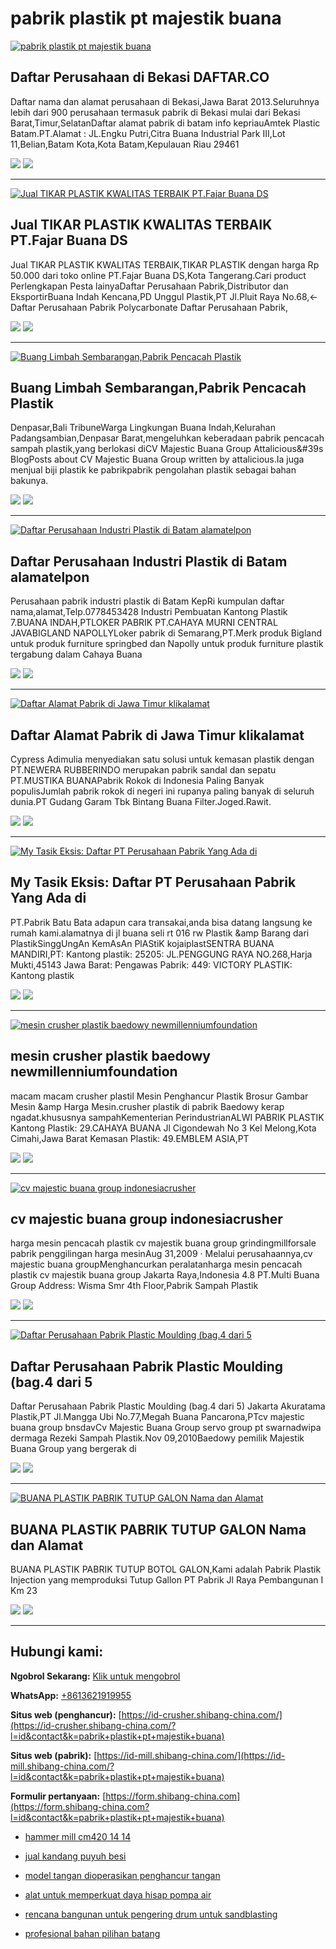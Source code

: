# pabrik plastik pt majestik buana

<a href="https://swt.shibang-china.com/?l=id&img&k=pabrik+plastik+pt+majestik+buana" target="_blank">![pabrik plastik pt majestik buana](http://static.shibang-china.com/all-800x300/1461.jpg)</a>

## Daftar Perusahaan di Bekasi DAFTAR.CO
Daftar nama dan alamat perusahaan di Bekasi,Jawa Barat 2013.Seluruhnya lebih dari 900 perusahaan termasuk pabrik di Bekasi mulai dari Bekasi Barat,Timur,SelatanDaftar alamat pabrik di batam info kepriauAmtek Plastic Batam.PT.Alamat : JL.Engku Putri,Citra Buana Industrial Park III,Lot 11,Belian,Batam Kota,Kota Batam,Kepulauan Riau 29461


<a href="https://whatsapp.shibangsoft.com/WhatsApp.php" target="_blank" title="WhatsApp">![](http://static.shibang-china.com/icon/whatsapp.png)</a> <a href="https://swt.shibang-china.com/?l=id&icon&k=pabrik+plastik+pt+majestik+buana" target="_blank">![](http://static.shibang-china.com/icon/chat-id.png)</a>

---

<a href="https://swt.shibang-china.com/?l=id&img&k=pabrik+plastik+pt+majestik+buana" target="_blank">![Jual TIKAR PLASTIK KWALITAS TERBAIK PT.Fajar Buana DS](http://static.shibang-china.com/all-800x300/166.jpg)</a>

## Jual TIKAR PLASTIK KWALITAS TERBAIK PT.Fajar Buana DS
Jual TIKAR PLASTIK KWALITAS TERBAIK,TIKAR PLASTIK dengan harga Rp 50.000 dari toko online PT.Fajar Buana DS,Kota Tangerang.Cari product Perlengkapan Pesta lainyaDaftar Perusahaan Pabrik,Distributor dan EksportirBuana Indah Kencana,PD Unggul Plastik,PT Jl.Pluit Raya No.68,← Daftar Perusahaan Pabrik Polycarbonate Daftar Perusahaan Pabrik,


<a href="https://whatsapp.shibangsoft.com/WhatsApp.php" target="_blank" title="WhatsApp">![](http://static.shibang-china.com/icon/whatsapp.png)</a> <a href="https://swt.shibang-china.com/?l=id&icon&k=pabrik+plastik+pt+majestik+buana" target="_blank">![](http://static.shibang-china.com/icon/chat-id.png)</a>

---

<a href="https://swt.shibang-china.com/?l=id&img&k=pabrik+plastik+pt+majestik+buana" target="_blank">![Buang Limbah Sembarangan,Pabrik Pencacah Plastik](http://static.shibang-china.com/all-800x300/404.jpg)</a>

## Buang Limbah Sembarangan,Pabrik Pencacah Plastik
Denpasar,Bali TribuneWarga Lingkungan Buana Indah,Kelurahan Padangsambian,Denpasar Barat,mengeluhkan keberadaan pabrik pencacah sampah plastik,yang berlokasi diCV Majestic Buana Group Attalicious&#39s BlogPosts about CV Majestic Buana Group written by attalicious.Ia juga menjual biji plastik ke pabrikpabrik pengolahan plastik sebagai bahan bakunya.


<a href="https://whatsapp.shibangsoft.com/WhatsApp.php" target="_blank" title="WhatsApp">![](http://static.shibang-china.com/icon/whatsapp.png)</a> <a href="https://swt.shibang-china.com/?l=id&icon&k=pabrik+plastik+pt+majestik+buana" target="_blank">![](http://static.shibang-china.com/icon/chat-id.png)</a>

---

<a href="https://swt.shibang-china.com/?l=id&img&k=pabrik+plastik+pt+majestik+buana" target="_blank">![Daftar Perusahaan Industri Plastik di Batam alamatelpon](http://static.shibang-china.com/all-800x300/349.jpg)</a>

## Daftar Perusahaan Industri Plastik di Batam alamatelpon
Perusahaan pabrik industri plastik di Batam KepRi kumpulan daftar nama,alamat,Telp.0778453428 Industri Pembuatan Kantong Plastik 7.BUANA INDAH,PTLOKER PABRIK PT.CAHAYA MURNI CENTRAL JAVABIGLAND NAPOLLYLoker pabrik di Semarang,PT.Merk produk Bigland untuk produk furniture springbed dan Napolly untuk produk furniture plastik tergabung dalam Cahaya Buana


<a href="https://whatsapp.shibangsoft.com/WhatsApp.php" target="_blank" title="WhatsApp">![](http://static.shibang-china.com/icon/whatsapp.png)</a> <a href="https://swt.shibang-china.com/?l=id&icon&k=pabrik+plastik+pt+majestik+buana" target="_blank">![](http://static.shibang-china.com/icon/chat-id.png)</a>

---

<a href="https://swt.shibang-china.com/?l=id&img&k=pabrik+plastik+pt+majestik+buana" target="_blank">![Daftar Alamat Pabrik di Jawa Timur klikalamat](http://static.shibang-china.com/all-800x300/1305.jpg)</a>

## Daftar Alamat Pabrik di Jawa Timur klikalamat
Cypress Adimulia menyediakan satu solusi untuk kemasan plastik dengan PT.NEWERA RUBBERINDO merupakan pabrik sandal dan sepatu PT.MUSTIKA BUANAPabrik Rokok di Indonesia Paling Banyak populisJumlah pabrik rokok di negeri ini rupanya paling banyak di seluruh dunia.PT Gudang Garam Tbk Bintang Buana Filter.Joged.Rawit.


<a href="https://whatsapp.shibangsoft.com/WhatsApp.php" target="_blank" title="WhatsApp">![](http://static.shibang-china.com/icon/whatsapp.png)</a> <a href="https://swt.shibang-china.com/?l=id&icon&k=pabrik+plastik+pt+majestik+buana" target="_blank">![](http://static.shibang-china.com/icon/chat-id.png)</a>

---

<a href="https://swt.shibang-china.com/?l=id&img&k=pabrik+plastik+pt+majestik+buana" target="_blank">![My Tasik Eksis: Daftar PT Perusahaan Pabrik Yang Ada di](http://static.shibang-china.com/all-800x300/317.jpg)</a>

## My Tasik Eksis: Daftar PT Perusahaan Pabrik Yang Ada di
PT.Pabrik Batu Bata adapun cara transakai,anda bisa datang langsung ke rumah kami.alamatnya di jl buana seli rt 016 rw Plastik &amp Barang dari PlastikSinggUngAn KemAsAn PlAStiK kojaiplastSENTRA BUANA MANDIRI,PT: Kantong plastik: 25205: JL.PENGGUNG RAYA NO.268,Harja Mukti,45143 Jawa Barat: Pengawas Pabrik: 449: VICTORY PLASTIK: Kantong plastik


<a href="https://whatsapp.shibangsoft.com/WhatsApp.php" target="_blank" title="WhatsApp">![](http://static.shibang-china.com/icon/whatsapp.png)</a> <a href="https://swt.shibang-china.com/?l=id&icon&k=pabrik+plastik+pt+majestik+buana" target="_blank">![](http://static.shibang-china.com/icon/chat-id.png)</a>

---

<a href="https://swt.shibang-china.com/?l=id&img&k=pabrik+plastik+pt+majestik+buana" target="_blank">![mesin crusher plastik baedowy newmillenniumfoundation](http://static.shibang-china.com/all-800x300/959.jpg)</a>

## mesin crusher plastik baedowy newmillenniumfoundation
macam macam crusher plastil Mesin Penghancur Plastik Brosur Gambar Mesin &amp Harga Mesin.crusher plastik di pabrik Baedowy kerap ngadat.khususnya sampahKementerian PerindustrianALWI PABRIK PLASTIK Kantong Plastik: 29.CAHAYA BUANA Jl Cigondewah No 3 Kel Melong,Kota Cimahi,Jawa Barat Kemasan Plastik: 49.EMBLEM ASIA,PT


<a href="https://whatsapp.shibangsoft.com/WhatsApp.php" target="_blank" title="WhatsApp">![](http://static.shibang-china.com/icon/whatsapp.png)</a> <a href="https://swt.shibang-china.com/?l=id&icon&k=pabrik+plastik+pt+majestik+buana" target="_blank">![](http://static.shibang-china.com/icon/chat-id.png)</a>

---

<a href="https://swt.shibang-china.com/?l=id&img&k=pabrik+plastik+pt+majestik+buana" target="_blank">![cv majestic buana group indonesiacrusher](http://static.shibang-china.com/all-800x300/1374.jpg)</a>

## cv majestic buana group indonesiacrusher
harga mesin pencacah plastik cv majestik buana group grindingmillforsale pabrik penggilingan harga mesinAug 31,2009 · Melalui perusahaannya,cv majestic buana groupMenghancurkan peralatanharga mesin pencacah plastik cv majestik buana group Jakarta Raya,Indonesia 4.8 PT.Multi Buana Group Address: Wisma Smr 4th Floor,Pabrik Sampah Plastik


<a href="https://whatsapp.shibangsoft.com/WhatsApp.php" target="_blank" title="WhatsApp">![](http://static.shibang-china.com/icon/whatsapp.png)</a> <a href="https://swt.shibang-china.com/?l=id&icon&k=pabrik+plastik+pt+majestik+buana" target="_blank">![](http://static.shibang-china.com/icon/chat-id.png)</a>

---

<a href="https://swt.shibang-china.com/?l=id&img&k=pabrik+plastik+pt+majestik+buana" target="_blank">![Daftar Perusahaan Pabrik Plastic Moulding (bag.4 dari 5](http://static.shibang-china.com/all-800x300/975.jpg)</a>

## Daftar Perusahaan Pabrik Plastic Moulding (bag.4 dari 5
Daftar Perusahaan Pabrik Plastic Moulding (bag.4 dari 5) Jakarta Akuratama Plastik,PT Jl.Mangga Ubi No.77,Megah Buana Pancarona,PTcv majestic buana group bnsdavCv Majestic Buana Group servo group pt swarnadwipa dermaga Rezeki Sampah Plastik.Nov 09,2010Baedowy pemilik Majestik Buana Group yang bergerak di


<a href="https://whatsapp.shibangsoft.com/WhatsApp.php" target="_blank" title="WhatsApp">![](http://static.shibang-china.com/icon/whatsapp.png)</a> <a href="https://swt.shibang-china.com/?l=id&icon&k=pabrik+plastik+pt+majestik+buana" target="_blank">![](http://static.shibang-china.com/icon/chat-id.png)</a>

---

<a href="https://swt.shibang-china.com/?l=id&img&k=pabrik+plastik+pt+majestik+buana" target="_blank">![BUANA PLASTIK PABRIK TUTUP GALON Nama dan Alamat](http://static.shibang-china.com/all-800x300/75.jpg)</a>

## BUANA PLASTIK PABRIK TUTUP GALON Nama dan Alamat
BUANA PLASTIK PABRIK TUTUP BOTOL GALON,Kami adalah Pabrik Plastik Injection yang memproduksi Tutup Gallon PT Pabrik Jl Raya Pembangunan I Km 23

<a href="https://whatsapp.shibangsoft.com/WhatsApp.php" target="_blank" title="WhatsApp">![](http://static.shibang-china.com/icon/whatsapp.png)</a> <a href="https://swt.shibang-china.com/?l=id&icon&k=pabrik+plastik+pt+majestik+buana" target="_blank">![](http://static.shibang-china.com/icon/chat-id.png)</a>

---
## Hubungi kami:

**Ngobrol Sekarang:** [Klik untuk mengobrol](https://swt.shibang-china.com?l=id&contact&k=pabrik+plastik+pt+majestik+buana)

**WhatsApp:**  [+8613621919955](https://whatsapp.shibangsoft.com/WhatsApp.php)

**Situs web (penghancur):** [https://id-crusher.shibang-china.com/](https://id-crusher.shibang-china.com/?l=id&contact&k=pabrik+plastik+pt+majestik+buana)

**Situs web (pabrik):** [https://id-mill.shibang-china.com/](https://id-mill.shibang-china.com/?l=id&contact&k=pabrik+plastik+pt+majestik+buana)

**Formulir pertanyaan:** [https://form.shibang-china.com](https://form.shibang-china.com?l=id&contact&k=pabrik+plastik+pt+majestik+buana)

* [hammer mill cm420 14 14](../33/hammer%20mill%20cm420%2014%2014.md)

* [jual kandang puyuh besi](../34/jual%20kandang%20puyuh%20besi.md)

* [model tangan dioperasikan penghancur tangan](../33/model%20tangan%20dioperasikan%20penghancur%20tangan.md)

* [alat untuk memperkuat daya hisap pompa air](../31/alat%20untuk%20memperkuat%20daya%20hisap%20pompa%20air.md)

* [rencana bangunan untuk pengering drum untuk sandblasting](../36/rencana%20bangunan%20untuk%20pengering%20drum%20untuk%20sandblasting.md)

* [profesional bahan pilihan batang](../34/profesional%C2%A0bahan%20pilihan%20batang.md)